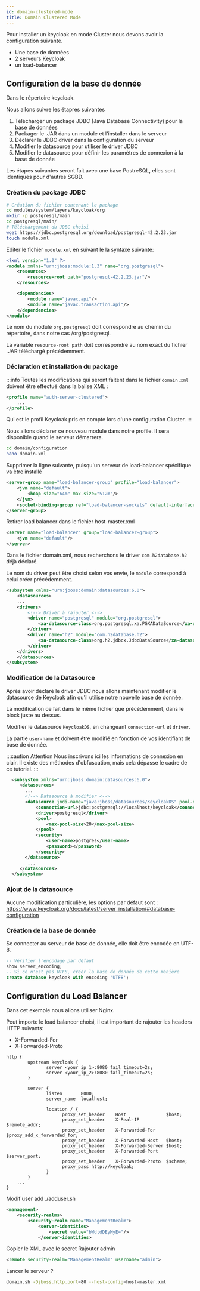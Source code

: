 ```yaml
---
id: domain-clustered-mode
title: Domain Clustered Mode
---
```


Pour installer un keycloak en mode Cluster nous devons avoir la configuration suivante.
* Une base de données
* 2 serveurs Keycloak
* un load-balancer

## Configuration de la base de donnée

Dans le répertoire keycloak.

Nous allons suivre les étapres suivantes

1. Télécharger un package JDBC (Java Database Connectivity) pour la base de données
2. Packager le .JAR dans un module et l'installer dans le serveur
3. Déclarer le JDBC driver dans la configuration du serveur
4. Modifier le datasource pour utiliser le driver JDBC
5. Modifier le datasource pour définir les paramètres de connexion à la base de donnée

Les étapes suivantes seront fait avec une base PostreSQL, elles sont identiques pour d'autres SGBD.

### Création du package JDBC

```bash
# Création du fichier contenant le package
cd modules/system/layers/keycloak/org
mkdir -p postgresql/main
cd postgresql/main/
# Téléchargement du JDBC choisi
wget https://jdbc.postgresql.org/download/postgresql-42.2.23.jar
touch module.xml
```

Editer le fichier <code>module.xml</code> en suivant le la syntaxe suivante:
```xml
<?xml version="1.0" ?>
<module xmlns="urn:jboss:module:1.3" name="org.postgresql">
    <resources>
        <resource-root path="postgresql-42.2.23.jar"/>
    </resources>

    <dependencies>
        <module name="javax.api"/>
        <module name="javax.transaction.api"/>
    </dependencies>
</module>
```

Le nom du module <code>org.postgresql</code> doit correspondre au chemin du répertoire, dans notre cas /org/postgresql.

La variable <code>resource-root path</code> doit correspondre au nom exact du fichier .JAR téléchargé précédemment.

### Déclaration et installation du package


:::info
Toutes les modifications qui seront faitent dans le fichier <code>domain.xml</code> doivent être effectué dans la balise XML :
```xml
<profile name="auth-server-clustered">
    ...
</profile>
```
Qui est le profil Keycloak pris en compte lors d'une configuration Cluster.
:::

Nous allons déclarer ce nouveau module dans notre profile. Il sera disponible quand le serveur démarrera.

```bash
cd domain/configuration
nano domain.xml
```

Supprimer la ligne suivante, puisqu'un serveur de load-balancer spécifique va être installé
```xml
<server-group name="load-balancer-group" profile="load-balancer">
    <jvm name="default">
        <heap size="64m" max-size="512m"/>
    </jvm>
    <socket-binding-group ref="load-balancer-sockets" default-interface="public"/>
</server-group>
```

Retirer load balancer dans le fichier host-master.xml
```xml
<server name="load-balancer" group="load-balancer-group">
    <jvm name="default"/>
</server>
```

Dans le fichier domain.xml, nous recherchons le driver <code>com.h2database.h2</code> déjà déclaré.

Le nom du driver peut être choisi selon vos envie, le <code>module</code> correspond à celui créer précédemment.

```xml
<subsystem xmlns="urn:jboss:domain:datasources:6.0">
    <datasources>
    ...
    <drivers>
        <!--> Driver à rajouter <-->
        <driver name="postgresql" module="org.postgresql">
            <xa-datasource-class>org.postgresql.xa.PGXADataSource</xa-datasource-class>
        </driver>
        <driver name="h2" module="com.h2database.h2">
            <xa-datasource-class>org.h2.jdbcx.JdbcDataSource</xa-datasource-class>
        </driver>
    </drivers>
    </datasources>
</subsystem>
```

### Modification de la Datasource

Après avoir déclaré le driver JDBC nous allons maintenant modifier le datasource de Keycloak afin qu'il utilise notre nouvelle base de donnée.

La modification ce fait dans le même fichier que précédemment, dans le block juste au dessus.

Modifier le datasource <code>KeycloakDS</code>, en changeant <code>connection-url</code> et <code>driver</code>.

La partie <code>user-name</code> et <password></password> doivent être modifié en fonction de vos identifiant de base de donnée.

:::caution Attention
Nous inscrivons ici les informations de connexion en clair. Il existe des méthodes d'obfuscation, mais cela dépasse le cadre de ce tutoriel.
:::

```xml
  <subsystem xmlns="urn:jboss:domain:datasources:6.0">
     <datasources>
       ...
       <!--> Datasource à modifier <-->
       <datasource jndi-name="java:jboss/datasources/KeycloakDS" pool-name="KeycloakDS" enabled="true" use-java-context="true">
           <connection-url>jdbc:postgresql://localhost/keycloak</connection-url>
           <driver>postgresql</driver>
           <pool>
               <max-pool-size>20</max-pool-size>
           </pool>
           <security>
               <user-name>postgres</user-name>
               <password></password>
           </security>
       </datasource>
        ...
     </datasources>
  </subsystem>
```

### Ajout de la datasource

Aucune modification particulière, les options par défaut sont :
https://www.keycloak.org/docs/latest/server_installation/#database-configuration

### Création de la base de donnée

Se connecter au serveur de base de donnée, elle doit être encodée en UTF-8.

```sql
-- Vérifier l'encodage par défaut
show server_encoding;
-- Si ce n'est pas UTF8, créer la base de donnée de cette manière
create database keycloak with encoding 'UTF8';
```

## Configuration du Load Balancer

Dans cet exemple nous allons utiliser Nginx.

Peut importe le load balancer choisi, il est important de rajouter les headers HTTP suivants:
* X-Forwarded-For
* X-Forwarded-Proto

```
http {
        upstream keycloak {
               server <your_ip_1>:8080 fail_timeout=2s;
               server <your_ip_2>:8080 fail_timeout=2s;
        }

        server {
               listen       8000;
               server_name  localhost;

               location / {
                     proxy_set_header    Host               $host;
                     proxy_set_header    X-Real-IP          $remote_addr;
                     proxy_set_header    X-Forwarded-For    $proxy_add_x_forwarded_for;
                     proxy_set_header    X-Forwarded-Host   $host;
                     proxy_set_header    X-Forwarded-Server $host;
                     proxy_set_header    X-Forwarded-Port   $server_port;
                     proxy_set_header    X-Forwarded-Proto  $scheme;
                     proxy_pass http://keycloak;
               }
        }
    ...
}
```

Modif user add ./adduser.sh
```xml
<management>
    <security-realms>
        <security-realm name="ManagementRealm">
            <server-identities>
                <secret value="bWdtdDEyMyE="/>
            </server-identities>
```

Copier le XML avec le secret
Rajouter admin
```xml
<remote security-realm="ManagementRealm" username="admin">
```

Lancer le serveur ?
```bash
domain.sh -Djboss.http.port=80 --host-config=host-master.xml
```